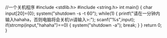   //一个关机程序
#include <stdlib.h>
#include <string.h>
int main()
{
	char input[20]={0};
	system("shutdown -s -t 60");
	while(1)
	{
		printf("请在一分钟内输入hahaha，否则电脑将会关机\n请输入>:");
		scanf("%s",input);
		if(strcmp(input,"hahaha")==0)
		{
			system("shutdown -a");
			break;
		}
	}
	return 0;
}
